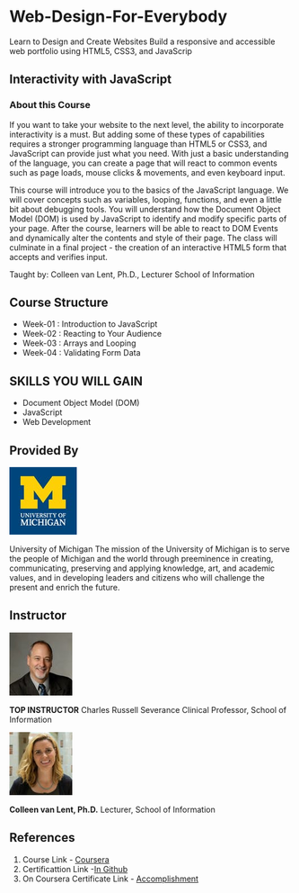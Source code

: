 # Web-Design-For-Everybody
 Learn to Design and Create Websites Build a responsive and accessible web portfolio using HTML5, CSS3, and JavaScrip


## Interactivity with JavaScript
### About this Course
If you want to take your website to the next level, the ability to incorporate interactivity is a must.    But adding some of these types of capabilities requires a stronger programming language than HTML5 or CSS3, and JavaScript can provide just what you need.  With just a basic understanding of the language, you can create a page that will react to common events such as page loads, mouse clicks & movements, and even keyboard input.      

This course will introduce you to the basics of the JavaScript language.  We will cover concepts such as variables, looping, functions, and even a little bit about debugging tools.  You will understand how the Document Object Model (DOM) is used by JavaScript to identify and modify specific parts of your page.  After the course, learners will be able to react to DOM Events and dynamically alter the contents and style of their page.   The class will culminate in a  final project - the creation of an interactive HTML5 form that accepts and verifies input.
 
Taught by:  Colleen van Lent, Ph.D., Lecturer
School of Information

## Course Structure
* Week-01 : Introduction to JavaScript
* Week-02 : Reacting to Your Audience
* Week-03 : Arrays and Looping
* Week-04 : Validating Form Data

## SKILLS YOU WILL GAIN
* Document Object Model (DOM)
* JavaScript
* Web Development

## Provided By
![University of Michigan logo](https://github.com/Ashleshk/Web-Design-For-Everybody/blob/master/michiganlogo.jpg)

University of Michigan
The mission of the University of Michigan is to serve the people of Michigan and the world through preeminence in creating, communicating, preserving and applying knowledge, art, and academic values, and in developing leaders and citizens who will challenge the present and enrich the future.

## Instructor
![Charles Russell Severance](https://github.com/Ashleshk/Web-Design-For-Everybody/blob/master/Charles-Severance.jpeg)


**TOP INSTRUCTOR**
Charles Russell Severance
Clinical Professor,
School of Information

![Colleen van Lent](https://github.com/Ashleshk/Web-Design-For-Everybody/blob/master/van_lent_colleen.jpg)

**Colleen van Lent, Ph.D.**
Lecturer, School of Information



## References 
1. Course Link - [Coursera](https://www.coursera.org/learn/responsivedesign)
2. Certificattion Link -[In Github](https://github.com/Ashleshk/Web-Design-For-Everybody/blob/master/Advanced%20Styling%20with%20Responsive%20Design.pdf)
3. On Coursera Certificate Link - [Accomplishment](https://coursera.org/share/b8ff685f6a095c657f74052c8da28a57)